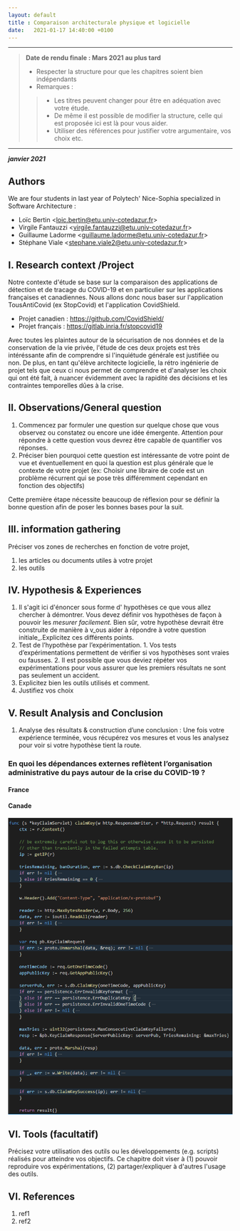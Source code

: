 ```yaml
---
layout: default
title : Comparaison architecturale physique et logicielle
date:   2021-01-17 14:40:00 +0100
---
```


---

> **Date de rendu finale : Mars 2021 au plus tard**
> - Respecter la structure pour que les chapitres soient bien indépendants
> - Remarques :
>>    - Les titres peuvent changer pour être en adéquation avec votre étude.
>>    - De même il est possible de modifier la structure, celle qui est proposée ici est là pour vous aider.
>>    - Utiliser des références pour justifier votre argumentaire, vos choix etc.

---

**_janvier 2021_**

## Authors

We are four students in last year of Polytech' Nice-Sophia specialized in Software Architecture :

* Loïc Bertin &lt;loic.bertin@etu.univ-cotedazur.fr&gt;
* Virgile Fantauzzi &lt;virgile.fantauzzi@etu.univ-cotedazur.fr&gt;
* Guillaume Ladorme &lt;guillaume.ladorme@etu.univ-cotedazur.fr&gt;
* Stéphane Viale &lt;stephane.viale2@etu.univ-cotedazur.fr&gt;

## I. Research context /Project

Notre contexte d'étude se base sur la comparaison des applications de détection et de tracage du COVID-19 et en particulier sur les applications françaises et canadiennes. Nous allons donc nous baser sur l'application TousAntiCovid (ex StopCovid) et l'application CovidShield. 
- Projet canadien : https://github.com/CovidShield/
- Projet français : https://gitlab.inria.fr/stopcovid19

Avec toutes les plaintes autour de la sécurisation de nos données et de la conservation de la vie privée, l'étude de ces deux projets est très intéréssante afin de comprendre si l'inquiétude générale est justifiée ou non. 
De plus, en tant qu'élève architecte logicielle, la rétro ingénierie de projet tels que ceux ci nous permet de comprendre et d'analyser les choix qui ont été fait, à nuancer évidemment avec la rapidité des décisions et les contraintes temporelles dûes à la crise.

## II. Observations/General question

1. Commencez par formuler une question sur quelque chose que vous observez ou constatez ou encore une idée émergente. Attention pour répondre à cette question vous devrez être capable de quantifier vos réponses.
2. Préciser bien pourquoi cette question est intéressante de votre point de vue et éventuellement en quoi la question est plus générale que le contexte de votre projet \(ex: Choisir une libraire de code est un problème récurrent qui se pose très différemment cependant en fonction des objectifs\)

Cette première étape nécessite beaucoup de réflexion pour se définir la bonne question afin de poser les bonnes bases pour la suit.

## III. information gathering

Préciser vos zones de recherches en fonction de votre projet,

1. les articles ou documents utiles à votre projet
2. les outils
 
## IV. Hypothesis & Experiences

1. Il s'agit ici d'énoncer sous forme d' hypothèses ce que vous allez chercher à démontrer. Vous devez définir vos hypothèses de façon à pouvoir les _mesurer facilement._ Bien sûr, votre hypothèse devrait être construite de manière à v_ous aider à répondre à votre question initiale_.Explicitez ces différents points.
2. Test de l’hypothèse par l’expérimentation. 1. Vos tests d’expérimentations permettent de vérifier si vos hypothèses sont vraies ou fausses. 2. Il est possible que vous deviez répéter vos expérimentations pour vous assurer que les premiers résultats ne sont pas seulement un accident.
3. Explicitez bien les outils utilisés et comment.
4. Justifiez vos choix

## V. Result Analysis and Conclusion

1. Analyse des résultats & construction d’une conclusion : Une fois votre expérience terminée, vous récupérez vos mesures et vous les analysez pour voir si votre hypothèse tient la route. 

### En quoi les dépendances externes reflètent l’organisation administrative du pays autour de la crise du COVID-19 ?

#### France

#### Canade

![Figure 1: method claim kay canada](../assets/Physical&LogicalComparisonOfArchitecture/canadaCodeClaimKey.png)

## VI. Tools \(facultatif\)

Précisez votre utilisation des outils ou les développements \(e.g. scripts\) réalisés pour atteindre vos objectifs. Ce chapitre doit viser à \(1\) pouvoir reproduire vos expérimentations, \(2\) partager/expliquer à d'autres l'usage des outils.

## VI. References

1. ref1
1. ref2

